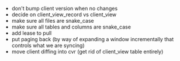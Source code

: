 - don't bump client version when no changes
- decide on client_view_record vs client_view
- make sure all files are snake_case
- make sure all tables and columns are snake_case
- add lease to pull
- put paging back (by way of expanding a window incrementally that controls what we are syncing)
- move client diffing into cvr (get rid of client_view table entirely)
